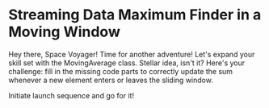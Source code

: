 # Streaming Data Maximum Finder in a Moving Window

Hey there, Space Voyager! Time for another adventure! Let's expand your skill set with the MovingAverage class. Stellar idea, isn't it? Here's your challenge: fill in the missing code parts to correctly update the sum whenever a new element enters or leaves the sliding window.

Initiate launch sequence and go for it!